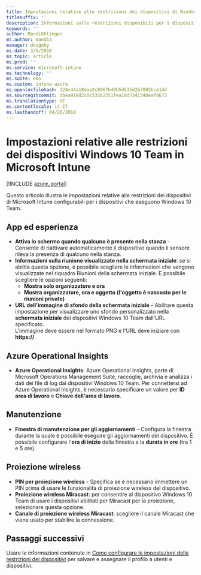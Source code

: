 ```yaml
---
title: Impostazioni relative alle restrizioni dei dispositivi di Windows Intune per Windows 10 Team
titlesuffix: ''
description: Informazioni sulle restrizioni disponibili per i dispositivi che eseguono Windows 10 Team.
keywords: ''
author: MandiOhlinger
ms.author: mandia
manager: dougeby
ms.date: 3/6/2018
ms.topic: article
ms.prod: ''
ms.service: microsoft-intune
ms.technology: ''
ms.suite: ems
ms.custom: intune-azure
ms.openlocfilehash: 124c44a18daa2c8967b40b5d535d2b7002bce1dd
ms.sourcegitcommit: dbea918d2c0c335b2251fea18d7341340eafd673
ms.translationtype: HT
ms.contentlocale: it-IT
ms.lasthandoff: 04/26/2018
---
```

# <a name="microsoft-intune-windows-10-team-device-restriction-settings"></a>Impostazioni relative alle restrizioni dei dispositivi Windows 10 Team in Microsoft Intune

[!INCLUDE [azure_portal](./includes/azure_portal.md)]

Questo articolo illustra le impostazioni relative alle restrizioni dei dispositivi di Microsoft Intune configurabili per i dispositivi che eseguono Windows 10 Team.


## <a name="apps-and-experience"></a>App ed esperienza

- **Attiva lo schermo quando qualcuno è presente nella stanza** - Consente di riattivare automaticamente il dispositivo quando il sensore rileva la presenza di qualcuno nella stanza.
- **Informazioni sulla riunione visualizzate nella schermata iniziale**: se si abilita questa opzione, è possibile scegliere le informazioni che vengono visualizzate nel riquadro Riunioni della schermata iniziale. È possibile scegliere le opzioni seguenti:
    - **Mostra solo organizzatore e ora**
    - **Mostra organizzatore, ora e oggetto (l'oggetto è nascosto per le riunioni private)**
- **URL dell'immagine di sfondo della schermata iniziale** - Abilitare questa impostazione per visualizzare uno sfondo personalizzato nella **schermata iniziale** dei dispositivi Windows 10 Team dall'URL specificato.<br>L'immagine deve essere nel formato PNG e l'URL deve iniziare con **https://**.

## <a name="azure-operational-insights"></a>Azure Operational Insights

- **Azure Operational Insights**: Azure Operational Insights, parte di Microsoft Operations Management Suite, raccoglie, archivia e analizza i dati dei file di log dai dispositivi Windows 10 Team.
Per connettersi ad Azure Operational Insights, è necessario specificare un valore per **ID area di lavoro** e **Chiave dell'area di lavoro**.

## <a name="maintenance"></a>Manutenzione

- **Finestra di manutenzione per gli aggiornamenti** - Configura la finestra durante la quale è possibile eseguire gli aggiornamenti del dispositivo. È possibile configurare l'**ora di inizio** della finestra e la **durata in ore** (tra 1 e 5 ore).

## <a name="wireless-projection"></a>Proiezione wireless

- **PIN per proiezione wireless** - Specifica se è necessario immettere un PIN prima di usare le funzionalità di proiezione wireless del dispositivo.
- **Proiezione wireless Miracast**: per consentire al dispositivo Windows 10 Team di usare i dispositivi abilitati per Miracast per la proiezione, selezionare questa opzione.
- **Canale di proiezione wireless Miracast**: scegliere il canale Miracast che viene usato per stabilire la connessione.


## <a name="next-steps"></a>Passaggi successivi

Usare le informazioni contenute in [Come configurare le impostazioni delle restrizioni dei dispositivi](device-restrictions-configure.md) per salvare e assegnare il profilo a utenti e dispositivi.
